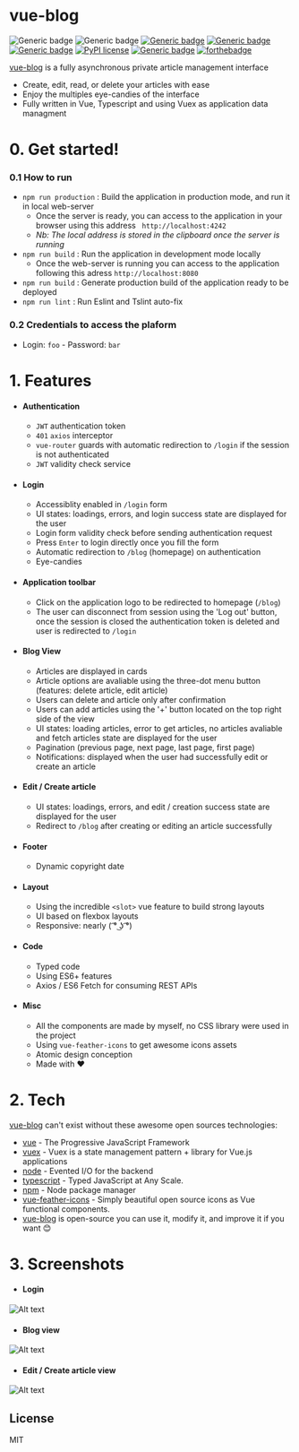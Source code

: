 # vue-blog

![Generic badge](https://img.shields.io/badge/Author-Ilyes%20Abd--Lillah-black.svg?style=for-the-badge) ![Generic badge](https://img.shields.io/badge/Version-1.0.0-orange.svg?style=for-the-badge) [![Generic badge](https://img.shields.io/badge/Vue-2.6.10-green.svg?style=for-the-badge)](https://shields.io/) [![Generic badge](https://img.shields.io/badge/Vuex-3.1.2-olive.svg?style=for-the-badge)](https://shields.io/) [![Generic badge](https://img.shields.io/badge/TypeScript-3.5.3-blue.svg?style=for-the-badge)](https://shields.io/) [![PyPI license](https://img.shields.io/pypi/l/ansicolortags.svg?style=for-the-badge)](https://pypi.python.org/pypi/ansicolortags/) [![Generic badge](https://img.shields.io/badge/Quantity%20of%20coffee%20used-1.7%20liters-brown.svg?style=for-the-badge)](https://shields.io/) 
[![forthebadge](https://forthebadge.com/images/badges/built-with-love.svg)](https://forthebadge.com)

[vue-blog] is a fully asynchronous private article management interface

  - Create, edit, read, or delete your articles with ease
  - Enjoy the multiples eye-candies of the interface
  - Fully written in Vue, Typescript and using Vuex as application data managment

# 0. Get started!
### 0.1 How to run
- `npm run production` : Build the application in production mode, and run it in local web-server
    - Once the server is ready, you can access to the application in your browser using this address ` http://localhost:4242` 
    - _Nb: The local address is stored in the clipboard once the server is running_
- `npm run build` : Run the application in development mode locally
    - Once the web-server is running you can access to the application following this adress `http://localhost:8080`
- `npm run build` : Generate production build of the application ready to be deployed
- `npm run lint` : Run Eslint and Tslint auto-fix

### 0.2 Credentials to access the plaform
- Login: `foo` - Password: `bar`

# 1. Features
- #### Authentication
    - `JWT` authentication token
    - `401` `axios` interceptor
    - `vue-router` guards with automatic redirection to `/login` if the session is not authenticated
    - `JWT` validity check service

- #### Login
    - Accessiblity enabled in `/login` form
    - UI states: loadings, errors, and login success state are displayed for the user
    - Login form validity check before sending authentication request
    - Press `Enter` to login directly once you fill the form
    - Automatic redirection to `/blog` (homepage) on authentication 
    - Eye-candies
- #### Application toolbar
    - Click on the application logo to be redirected to homepage (`/blog`)
    - The user can disconnect from session using the 'Log out' button, once the session is closed the authentication token is deleted and user is redirected to `/login`
- #### Blog View
    - Articles are displayed in cards
    - Article options are avaliable using the three-dot menu button (features: delete article, edit article)
    - Users can delete and article only after confirmation
    - Users can add articles using the '+' button located on the top right side of the view
    - UI states: loading articles, error to get articles, no articles avaliable and fetch articles state are displayed for the user
    - Pagination (previous page, next page, last page, first page)
    - Notifications: displayed when the user had successfully edit or create an article
- #### Edit / Create article
    - UI states: loadings, errors, and edit / creation success state are displayed for the user
    - Redirect to `/blog` after creating or editing an article successfully
- #### Footer
    - Dynamic copyright date
- #### Layout
    - Using the incredible `<slot>` vue feature to build strong layouts
    - UI based on flexbox layouts
    - Responsive: nearly  ( ͡° ͜ʖ ͡°)
- #### Code
    - Typed code
    - Using ES6+ features
    - Axios / ES6 Fetch for consuming REST APIs
- #### Misc
    - All the components are made by myself, no CSS library were used in the project
    - Using `vue-feather-icons` to get awesome icons assets
    - Atomic design conception
    - Made with ❤️
    
# 2. Tech
[vue-blog] can't exist without these awesome open sources technologies:

* [vue] - The Progressive JavaScript Framework
* [vuex] - Vuex is a state management pattern + library for Vue.js applications
* [node] - Evented I/O for the backend
* [typescript] - Typed JavaScript at Any Scale.
* [npm] - Node package manager
* [vue-feather-icons] - Simply beautiful open source icons as Vue functional components.
* [vue-blog] is open-source you can use it, modify it, and improve it if you want 😊
# 3. Screenshots
- #### Login
![Alt text](https://i.ibb.co/K9Htn3C/Annotation-2020-08-07-062939.png "Login view")

- #### Blog view
![Alt text](https://i.ibb.co/ynPgJgQ/Annotation-2020-08-07-063421.png "Blog view")

- #### Edit / Create article view
![Alt text](https://i.ibb.co/dpvhKSm/Annotation-2020-08-07-063943.png "Edit / Create view")

License
----

MIT


[//]: #

   [node]: <http://nodejs.com>
   [vue]: <http://vuejs.com>
   [typescript]: <https://www.typescriptlang.org/>
   [npm]: <https://www.npmjs.com/>
   [vuex]: <https://vuex.vuejs.org/>
   [vue-feather-icons]: <https://vue-feather-icons.egoist.sh/>
   [vue-blog]: <https://github.com/Ilyomix/vue-blog/>

